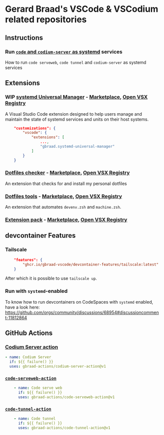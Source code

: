 Gerard Braad's VSCode & VSCodium related repositories
=====================================================


## Instructions

### Run [`code` and `codium-server` as systemd](https://github.com/gbraad-vscode/code-systemd) services

How to run `code serveweb`, `code tunnel` and `codium-server` as systemd services


## Extensions

### WIP [systemd Universal Manager](https://github.com/gbraad-vscode/systemd-services-manager) - [Marketplace](https://marketplace.visualstudio.com/items?itemName=gbraad.systemd-universal-manager), [Open VSX Registry](https://open-vsx.org/extension/gbraad/systemd-universal-manager)

A Visual Studio Code extension designed to help users manage and maintain the state of systemd services and units on their host systems. 

```json
    "customizations": {
        "vscode": {
            "extensions": [
                ...,
                "gbraad.systemd-universal-manager"
            ]
        }
    }
```


### [Dotfiles checker](https://github.com/gbraad-vscode/dotfiles-checker/) - [Marketplace](https://marketplace.visualstudio.com/items?itemName=gbraad.dotfiles-checker), [Open VSX Registry](https://open-vsx.org/extension/gbraad/dotfiles-checker)

An extension that checks for and install my personal dotfiles


### [Dotfiles tools](https://github.com/gbraad-vscode/dotfiles-tools/) - [Marketplace](https://marketplace.visualstudio.com/items?itemName=gbraad.dotfiles-tools), [Open VSX Registry](https://open-vsx.org/extension/gbraad/dotfiles-tools)

An extension that automates `devenv.zsh` and `machine.zsh`.


### [Extension pack](https://github.com/gbraad-vscode/extension-pack) - [Marketplace](https://marketplace.visualstudio.com/items?itemName=gbraad.extension-pack), [Open VSX Registry](https://open-vsx.org/extension/gbraad/extension-pack)


## devcontainer Features

### Tailscale

```json
    "features": {
        "ghcr.io/gbraad-vscode/devcontainer-features/tailscale:latest": {}
    }
```

After which it is possible to use `tailscale up`.


### Run with `systemd`-enabled

To know how to run devcontainers on CodeSpaces with `systemd` enabled, have a look here: https://github.com/orgs/community/discussions/68954#discussioncomment-11812864


## GitHub Actions

### [Codium Server action](https://github.com/gbraad-actions/codium-server-action)

```yaml
- name: Codium Server
  if: ${{ failure() }}
  uses: gbraad-actions/codium-server-action@v1
```

### [`code-serveweb-action`](https://github.com/gbraad-actions/code-serveweb-action)

```yaml
    - name: Code serve web
      if: ${{ failure() }}
      uses: gbraad-actions/code-serveweb-action@v1
```

### [`code-tunnel-action`](https://github.com/gbraad-actions/code-tunnel-action)

```yaml
    - name: Code tunnel
      if: ${{ failure() }}
      uses: gbraad-actions/code-tunnel-action@v1
```

